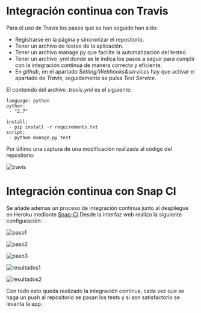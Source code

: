 # Integración continua con Travis

Para el uso de Travis los pasos que se han seguido han sido:
- Registrarse en la página y sincronizar el repositorio.
- Tener un archivo de testeo de la aplicación.
- Tener un archivo manage.py que facilite la automatización del testeo.
- Tener un archivo .yml donde se le indica los pasos a seguir para cumplir con la integración continua de manera correcta y eficiente.
- En *github*, en el apartado *Setting/Webhooks&services* hay que activar el apartado de *Travis*, seguidamente se pulsa *Test Service*.

El contenido del archivo *.travis.yml* es el siguiente:
```
language: python
python:
 - "2.7"

install:
 - pip install -r requirements.txt
script:
 - python manage.py test 
```
Por último una captura de una modificación realizada al código del repositorio:

![travis](http://i1045.photobucket.com/albums/b457/Francisco_Javier_G_M/travis_zpso5318taj.png)

# Integración continua con Snap CI

Se añade ademas un proceso de integración continua junto al despliegue en Heroku mediante [Snap-CI](https://snap-ci.com).Desde la interfaz web realizo la siguiente configuración:

![paso1](http://i1045.photobucket.com/albums/b457/Francisco_Javier_G_M/snapci_zpsonq9bl1n.png)

![paso2](http://i1045.photobucket.com/albums/b457/Francisco_Javier_G_M/snapci2_zpsnzjcntgi.png)

![paso3](http://i1045.photobucket.com/albums/b457/Francisco_Javier_G_M/snapci3_zpsw6xgxcjm.png)

![resultados1](http://i1045.photobucket.com/albums/b457/Francisco_Javier_G_M/snapciresultados2_zpsoichnc6r.png)

![resultados2](http://i1045.photobucket.com/albums/b457/Francisco_Javier_G_M/snapciresultados_zpsafei2lbw.png)


Con todo esto queda realizado la integración continua, cada vez que se haga un push al repositorio se pasan los tests y si son satisfactorio se levanta la app.
